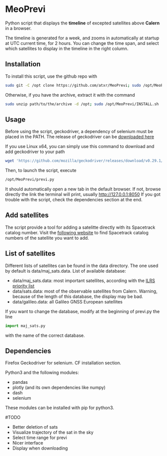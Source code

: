 # MeoPrevi
Python script that displays the **timeline** of excepted satellites above **Calern** in a browser.


The timeline is generated for a week, and zooms in automatically at startup at UTC current time, for 2 hours.
You can change the time span, and select which satellites to display in the timeline in the right column.

## Installation

To install this script, use the github repo with
```bash
sudo git -C /opt clone https://github.com/atxr/MeoPrevi; sudo /opt/MeoPrevi/INSTALL.sh
```

Otherwise, if you have the archive, extract it with the command
```bash
sudo unzip path/to/the/archive -d /opt; sudo /opt/MeoPrevi/INSTALL.sh
```

## Usage

Before using the script, geckodriver, a dependency of selenium must be placed in the PATH.
The release of geckodriver can be [downloaded here](https://github.com/mozilla/geckodriver/releases)

If you use Linux x64, you can simply use this command to download and add geckodriver to your path
```bash
wget 'https://github.com/mozilla/geckodriver/releases/download/v0.29.1/geckodriver-v0.29.1-linux64.tar.gz'; sudo tar -xf geckodriver-v0.29.1-linux64.tar.gz -C /usr/bin
```

Then, to launch the script, execute 
```bash
/opt/MeoPrevi/previ.py
```
It should automatically open a new tab in the default browser.
If not, browse directly the link the terminal will print, usually http://127.0.0.1:8050
If you got trouble with the script, check the dependencies section at the end.

## Add satellites

The script provide a tool for adding a satelitte directly with its Spacetrack catalog number. Visit the [following website](https://heavens-above.com/Satellites.aspx) to find Spacetrack catalog numbers of the satellite you want to add.

## List of satellites
Different lists of satellites can be found in the data directory. 
The one used by default is data/maj\_sats.data. 
List of available database:
- data/maj\_sats.data: most important satellites, according with the [ILRS priority list](https://ilrs.gsfc.nasa.gov/missions/mission_operations/priorities/index.html)
- data/sats.data: most of the observable satellites from Calern. Warning, because of the length of this database, the display may be bad.
- data/galileo.data: all Galileo GNSS European satellites

If you want to change the database, modify at the beginning of previ.py the line 
```python
import maj_sats.py
```
with the name of the correct database.


## Dependencies

Firefox
Geckodriver for selenium. CF installation section.

Python3 and the following modules:
- pandas
- plotly (and its own dependencies like numpy)
- dash
- selenium

These modules can be installed with pip for python3.

#TODO 
- Better deletion of sats
- Visualize trajectory of the sat in the sky
- Select time range for previ
- Nicer interface
- Display when downloading


